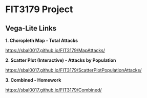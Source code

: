 # FIT3179 Project

<h2>Vega-Lite Links</h2>

<b>1. Choropleth Map - Total Attacks</b>

https://sbal0017.github.io/FIT3179/MapAttacks/


<b>2. Scatter Plot (Interactive) - Attacks by Population</b>

https://sbal0017.github.io/FIT3179/ScatterPlotPopulationAttacks/


<b>3. Combined - Homework</b>

https://sbal0017.github.io/FIT3179/Combined/
